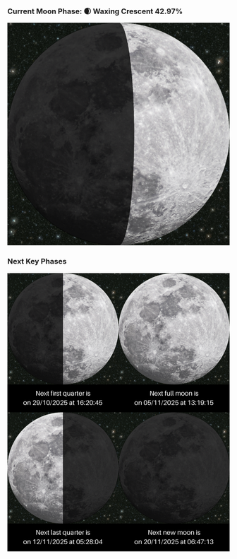 ### Current Moon Phase: 🌒 Waxing Crescent 42.97%
![Moon Phase](moonphase.png)
### Next Key Phases
![Gallery](gallery.png)